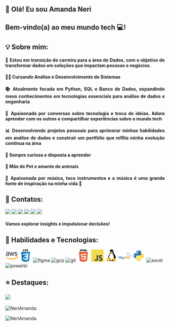 
<h2 align="justify">🚀 Olá! Eu sou Amanda Neri</h2>
<h2 align="justify">Bem-vindo(a) ao meu mundo tech 💻!</h2>

<h2 align="justify">💡 Sobre mim:</h2>

<h4 align="justify">💼 Estou em transição de carreira para a área de Dados, com o objetivo de transformar dados em soluções que impactam pessoas e negócios.</h4>
<h4 align="justify">👩‍🎓 Cursando Análise e Desenvolvimento de Sistemas</h4>
<h4 align="justify">📚 Atualmente focada em Python, SQL e Banco de Dados, expandindo meus conhecimentos em tecnologias essenciais para análise de dados e engenharia</h4>
<h4 align="justify">💬 Apaixonada por conversas sobre tecnologia e troca de ideias. Adoro aprender com os outros e compartilhar experiências sobre o mundo tech</h4>
<h4 align="justify">📊 Desenvolvendo projetos pessoais para aprimorar minhas habilidades em análise de dados e construir um portfólio que reflita minha evolução contínua na área</h4>
<h4 align="justify">🎯 Sempre curiosa e disposta a aprender</h4>
<h4 align="justify">🐶 Mãe de Pet e amante de animais</h4>
<h4 align="justify">🎸 Apaixonada por música, toco instrumentos e a música é uma grande fonte de inspiração na minha vida 🎵</h4>

<h2 align="justify">🔎 Contatos:</h2>
<div> 
   <a href="mailto:mandaneri@gmail.com"><img src="https://img.shields.io/badge/-Gmail-%23333?style=for-the-badge&logo=gmail&logoColor=white" target="_blank"></a>
  <a href="https://www.linkedin.com/in/amanda-neri/" target="_blank"><img src="https://img.shields.io/badge/-LinkedIn-%230077B5?style=for-the-badge&logo=linkedin&logoColor=white" target="_blank"></a> 
  <a href="https://instagram.com/amandaa.neri" target="_blank"><img src="https://img.shields.io/badge/-Instagram-%23E4405F?style=for-the-badge&logo=instagram&logoColor=white" target="_blank"></a>
  <a href="https://t.me/amandaaneri" target="_blank"><img src="https://img.shields.io/badge/Telegram-0088cc?style=for-the-badge&logo=telegram&logoColor=white" target="_blank"></a>
  <a href="https://wa.me/+5582988079243" target="_blank"><img src="https://img.shields.io/badge/WhatsApp-25D366?style=for-the-badge&logo=whatsapp&logoColor=white" target="_blank"></a>
  <a href="https://discord.gg/amanda_neri" target="_blank"><img src="https://img.shields.io/badge/Discord-7289DA?style=for-the-badge&logo=discord&logoColor=white" target="_blank"></a> 
</div>


<h4 align="justify">Vamos explorar insights e impulsionar decisões!</h4>

<h2 align="justify">🧠 Habilidades e Tecnologias:</h2>

<p align="left">
    <a> 
        <img src="https://raw.githubusercontent.com/devicons/devicon/master/icons/amazonwebservices/amazonwebservices-original-wordmark.svg" alt="aws" width="40" height="40"/> 
    </a>
    <a> 
        <img src="https://raw.githubusercontent.com/devicons/devicon/master/icons/css3/css3-original-wordmark.svg" alt="css3" width="40" height="40"/> 
    </a>
    <a> 
        <img src="https://www.vectorlogo.zone/logos/figma/figma-icon.svg" alt="figma" width="40" height="40"/> 
    </a>
    <a> 
        <img src="https://www.vectorlogo.zone/logos/google_cloud/google_cloud-icon.svg" alt="gcp" width="40" height="40"/> 
    </a>
    <a> 
        <img src="https://www.vectorlogo.zone/logos/git-scm/git-scm-icon.svg" alt="git" width="40" height="40"/> 
    </a>
    <a> 
        <img src="https://raw.githubusercontent.com/devicons/devicon/master/icons/html5/html5-original-wordmark.svg" alt="html5" width="40" height="40"/> 
    </a>
    <a> 
        <img src="https://raw.githubusercontent.com/devicons/devicon/master/icons/javascript/javascript-original.svg" alt="javascript" width="40" height="40"/> 
    </a>
    <a> 
        <img src="https://raw.githubusercontent.com/devicons/devicon/master/icons/linux/linux-original.svg" alt="linux" width="40" height="40"/> 
    </a>
    <a> 
        <img src="https://raw.githubusercontent.com/devicons/devicon/master/icons/mysql/mysql-original-wordmark.svg" alt="mysql" width="40" height="40"/> 
    </a>
    <a> 
        <img src="https://raw.githubusercontent.com/devicons/devicon/master/icons/python/python-original.svg" alt="python" width="40" height="40"/> 
    </a>
    <a> 
        <img src="https://upload.wikimedia.org/wikipedia/commons/2/29/Microsoft_Excel_2013-2019_logo.svg" alt="excel" width="40" height="40"/> 
    </a>
    <a> 
        <img src="https://upload.wikimedia.org/wikipedia/commons/4/47/Power_BI_Logo.svg" alt="powerbi" width="40" height="40"/> 
    </a>
</p>

<h2 align="justify">⭐ Destaques:</h2>

<img src="https://github-readme-stats.vercel.app/api?username=NeriAmanda&show_icons=true&theme=radical&include_all_commits=true"><p>
<p><img align="center" src="https://github-readme-streak-stats.herokuapp.com/?user=NeriAmanda&theme=radical" alt="NeriAmanda" /></p>
<p><img align="center" src="https://github-readme-stats.vercel.app/api/top-langs/?username=NeriAmanda&layout=compact&theme=radical" alt="NeriAmanda" /></p>



